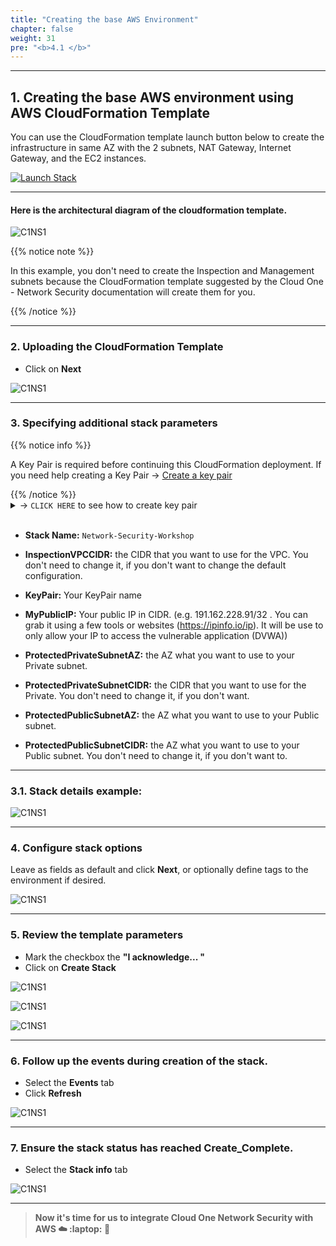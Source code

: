 ```yaml
---
title: "Creating the base AWS Environment"
chapter: false
weight: 31
pre: "<b>4.1 </b>"
---
```


---

## 1. Creating the base AWS environment using AWS CloudFormation Template

You can use the CloudFormation template launch button below to create the infrastructure in same AZ with the 2 subnets, NAT Gateway, Internet Gateway, and the EC2 instances.

[![Launch Stack](https://cdn.rawgit.com/buildkite/cloudformation-launch-stack-button-svg/master/launch-stack.svg)](https://console.aws.amazon.com/cloudformation/home#/stacks/new?stackName=Network-Security-Workshop&templateURL=https://aws-workshop-c1as-cft-templates.s3.amazonaws.com/CFT_Network_Security_Workshop.yml)

---

#### Here is the architectural diagram of the cloudformation template.

![C1NS1](/images/C1NS_AWS_enviroment.png) 

{{% notice note %}}
<p style='text-align: left;'>
In this example, you don't need to create the Inspection and Management subnets because the CloudFormation template suggested by the Cloud One - Network Security documentation will create them for you.
</p>
{{% /notice %}}


---

### 2. Uploading the CloudFormation Template

- Click on **Next**

![C1NS1](/images/create_env_3.png) 

---

### 3. Specifying additional stack parameters

{{% notice info %}}
<p style='text-align: left;'>
A Key Pair is required before continuing this CloudFormation deployment. If you need help creating a Key Pair -> <a href="https://docs.aws.amazon.com/AWSEC2/latest/UserGuide/ec2-key-pairs.html#having-ec2-create-your-key-pair" target="_top">Create a key pair</a>
</p>
{{% /notice %}}


<details>
  <summary> -> <code>CLICK HERE</code> to see how to create key pair</summary>

**AWS Console -> EC2 -> Key Pairs -> Create key pair**

![C1NS1](/images/create_env_9.png) 

</details>
<br>

- **Stack Name:**  <code>Network-Security-Workshop</code>

- **InspectionVPCCIDR:** the CIDR that you want to use for the VPC. You don't need to change it, if you don't want to change the default configuration.
    
- **KeyPair:** Your KeyPair name

- **MyPublicIP:** Your public IP in CIDR. (e.g. 191.162.228.91/32 . You can grab it using a few tools or websites (https://ipinfo.io/ip). It will be use to only allow your IP to access the vulnerable application (DVWA))

- **ProtectedPrivateSubnetAZ:** the AZ what you want to use to your Private subnet.

- **ProtectedPrivateSubnetCIDR:** the CIDR that you want to use for the Private. You don't need to change it, if you don't want.

- **ProtectedPublicSubnetAZ:** the AZ what you want to use to your Public subnet.

- **ProtectedPublicSubnetCIDR:** the AZ what you want to use to your Public subnet. You don't need to change it, if you don't want to.

---

### 3.1. Stack details example:

![C1NS1](/images/create_env_4.png) 

---

### 4. Configure stack options

Leave as fields as default and click **Next**, or optionally define tags to the environment if desired.

![C1NS1](/images/create_env_5.png) 

---

### 5. Review the template parameters 
- Mark the checkbox the **"I acknowledge... "**
- Click on **Create Stack**

![C1NS1](/images/create_env_6.png) 

![C1NS1](/images/create_env_7.png) 

![C1NS1](/images/create_env_8.png) 

---

### 6. Follow up the events during creation of the stack.
- Select the **Events** tab
- Click **Refresh**

![C1NS1](/images/create_env_10.png) 

---

### 7. Ensure the stack status has reached **Create_Complete**. 
- Select the **Stack info** tab

![C1NS1](/images/create_env_11.png) 

---

> **Now it's time for us to integrate Cloud One Network Security with AWS :cloud: :laptop: :rocket:**
